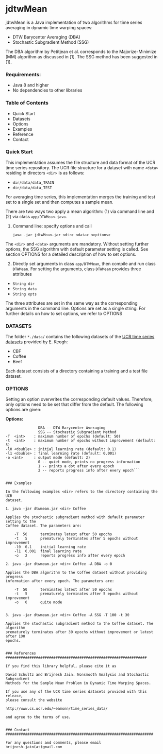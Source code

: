 # jdtwMean

jdtwMean is a Java implementation of two algorithms for time series averaging in dynamic time warping spaces:

* DTW Barycenter Averaging (DBA)
* Stochastic Subgradient Method (SSG)

The DBA algorithm by Petitjean et al. corresponds to the Majorize-Minimize (MM) algorithm as discussed in [1]. The SSG method has been suggested in [1].


### Requirements:
* Java 8 and higher
* No dependencies to other libraries


### Table of Contents 

* Quick Start
* Datasets
* Options
* Examples
* Reference
* Contact


### Quick Start 

This implementation assumes the file structure and data format of the UCR time series repository. The UCR file structure for a dataset with name `<data>` residing in directors `<dir>` is as follows: 

* `dir/data/data_TRAIN`
* `dir/data/data_TEST`

For averaging time series, this implementation merges the training and test set to a single set and then computes a sample mean.  

There are two ways two apply a mean algorithm: (1) via command line and (2) via class `app/DTWMean.java`.  

1. Command line: specify options and call

    `java -jar jdtwMean.jar <dir> <data> <options>`
    
The `<dir>` and `<data>` arguments are mandatory. Without setting further options, the SSG algorithm with default parameter setting is called. See section OPTIONS for a detailed description of how to set options.

2. Directly set arguments in class `app/DTWMean`, then compile and run class `DTWMean`. For setting the arguments, class `DTWMean` provides three attributes

* `String dir`
* `String data`
* `String opts`

The three attributes are set in the same way as the corresponding arguments in the command line. Options are set as a single string. For further details on how to set options, we refer to OPTIONS


### DATASETS

The folder `*./data/` contains the following datasets of the [UCR time series datasets](http://www.cs.ucr.edu/~eamonn/time_series_data/) provided by E. Keogh:

* CBF
* Coffee
* Beef

Each dataset consists of a directory containing a training and a test file dataset. 


### OPTIONS 

Setting an option overwrites the corresponding default values. Therefore, only options need to be set that differ from the default. The following options are given:

**Options:**

```-A  <string> : type of mean algorithm (default: SSG)
	           DBA -- DTW Barycenter Averaging
	           SSG -- Stochastic Subgradient Method
-T  <int>	 : maximum number of epochs (default: 50)
-t  <int>	 : maximum number of epochs without improvement (default: 5)
-l0 <double> : initial learning rate (default: 0.1)
-l1 <double> : final learning rate (default: 0.001)
-o <int>	 : output mode (default: 2)
               0 -- quiet mode, prints no progress information
               1 -- prints a dot after every epoch
               2 -- reports progress info after every epoch```


### Examples 

In the following examples <dir> refers to the directory containing the UCR
dataset. 

1. java -jar dtwmean.jar <dir> Coffee 

Applies the stochastic subgradient method with default parameter setting to the
Coffee dataset. The parameters are:

	-T  50		terminates latest after 50 epochs
	-t   5		prematurely terminates after 5 epochs without improvement
	-l0  0.1	initial learning rate	
	-l1  0.001	final learning rate
	-o   2		reports progress info after every epoch

2. java -jar dtwmean.jar <dir> Coffee -A DBA -o 0

Applies the DBA algorithm to the Coffee dataset without providing progress
information after every epoch. The parameters are:

	-T  50		terminates latest after 50 epochs
	-t   5		prematurely terminates after 5 epochs without improvement
	-o   0		quite mode


3. java -jar dtwmean.jar <dir> Coffee -A SSG -T 100 -t 30

Applies the stochastic subgradient method to the Coffee dataset. The algorithm
prematurely terminates after 30 epochs without improvement or latest after 100
epochs. 


### References #################################################################

If you find this library helpful, please cite it as

David Schultz and Brijnesh Jain. Nonsmooth Analysis and Stochastic Subgradient
Methods for the Sample Mean Problem in Dynamic Time Warping Spaces. 

If you use any of the UCR time series datasets provided with this release,
please consult the website

http://www.cs.ucr.edu/~eamonn/time_series_data/

and agree to the terms of use.


### Contact ####################################################################

For any questions and comments, please email brijnesh.jain(at)gmail.com


